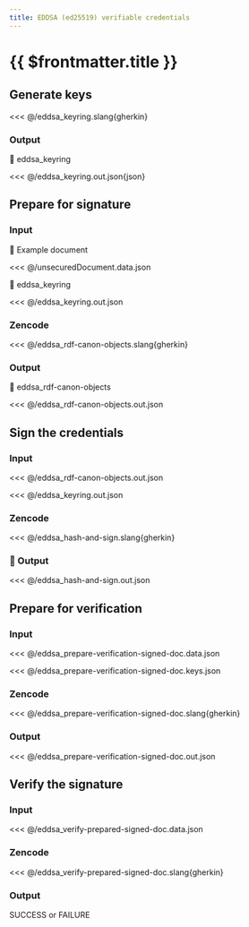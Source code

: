 ```yaml
---
title: EDDSA (ed25519) verifiable credentials
---
```


# {{ $frontmatter.title }}

## Generate keys

<<< @/eddsa_keyring.slang{gherkin}

### Output

💾 eddsa_keyring

<<< @/eddsa_keyring.out.json{json}

## Prepare for signature

### Input

📃 Example document

<<< @/unsecuredDocument.data.json

💾 eddsa_keyring

<<< @/eddsa_keyring.out.json

### Zencode

<<< @/eddsa_rdf-canon-objects.slang{gherkin}

### Output

💾 eddsa_rdf-canon-objects

<<< @/eddsa_rdf-canon-objects.out.json

## Sign the credentials

### Input

<<< @/eddsa_rdf-canon-objects.out.json

<<< @/eddsa_keyring.out.json

### Zencode

<<< @/eddsa_hash-and-sign.slang{gherkin}

### 💾 Output

<<< @/eddsa_hash-and-sign.out.json

## Prepare for verification

### Input

<<< @/eddsa_prepare-verification-signed-doc.data.json

<<< @/eddsa_prepare-verification-signed-doc.keys.json

### Zencode

<<< @/eddsa_prepare-verification-signed-doc.slang{gherkin}

### Output

<<< @/eddsa_prepare-verification-signed-doc.out.json

## Verify the signature

### Input

<<< @/eddsa_verify-prepared-signed-doc.data.json

### Zencode

<<< @/eddsa_verify-prepared-signed-doc.slang{gherkin}

### Output

SUCCESS or FAILURE
